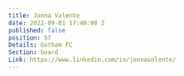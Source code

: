```yaml
---
title: Jonna Valente
date: 2022-09-01 17:40:00 Z
published: false
position: 57
Details: Gotham FC
Section: board
Link: https://www.linkedin.com/in/jonnavalente/
---
```



